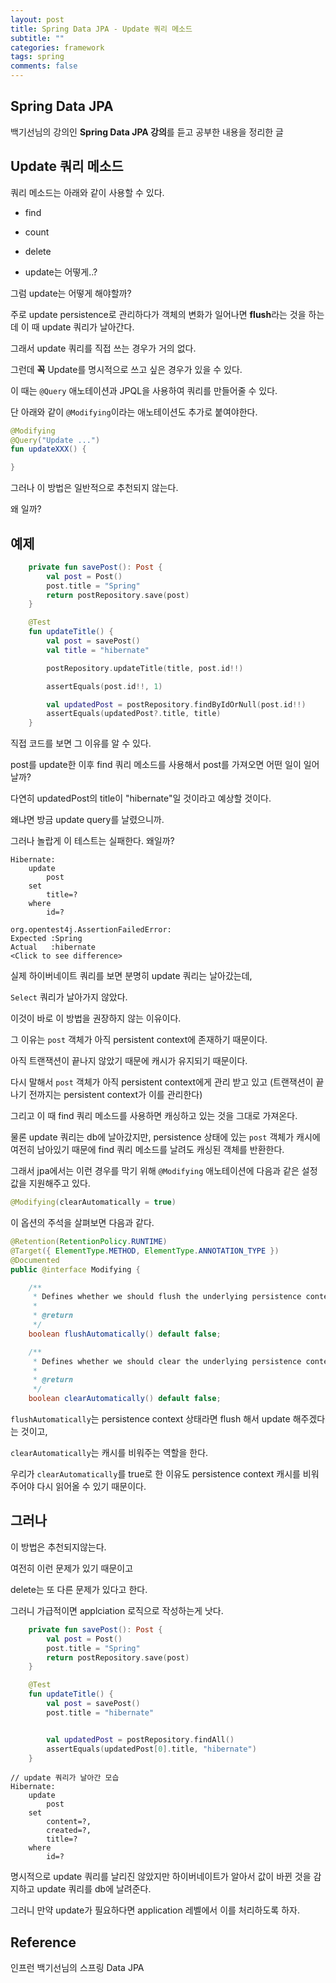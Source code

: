 ```yaml
---
layout: post
title: Spring Data JPA - Update 쿼리 메소드
subtitle: ""
categories: framework
tags: spring
comments: false
---
```


## Spring Data JPA

백기선님의 강의인 **Spring Data JPA 강의**를 듣고 공부한 내용을 정리한 글

## Update 쿼리 메소드

쿼리 메소드는 아래와 같이 사용할 수 있다.

- find

- count

- delete

- update는 어떻게..?

그럼 update는 어떻게 해야할까?

주로 update persistence로 관리하다가 객체의 변화가 일어나면 **flush**라는 것을 하는데 이 때 update 쿼리가 날아간다.

그래서 update 쿼리를 직접 쓰는 경우가 거의 없다.

그런데 **꼭** Update를 명시적으로 쓰고 싶은 경우가 있을 수 있다.

이 때는 `@Query` 애노테이션과 JPQL을 사용하여 쿼리를 만들어줄 수 있다.

단 아래와 같이 `@Modifying`이라는 애노테이션도 추가로 붙여야한다.

```kotlin
@Modifying
@Query("Update ...")
fun updateXXX() {

}
```

그러나 이 방법은 일반적으로 추천되지 않는다.

왜 일까?

## 예제

```kotlin
    private fun savePost(): Post {
        val post = Post()
        post.title = "Spring"
        return postRepository.save(post)
    }

    @Test
    fun updateTitle() {
        val post = savePost()
        val title = "hibernate"

        postRepository.updateTitle(title, post.id!!)

        assertEquals(post.id!!, 1)

        val updatedPost = postRepository.findByIdOrNull(post.id!!)
        assertEquals(updatedPost?.title, title)
    }
```

직접 코드를 보면 그 이유를 알 수 있다.

post를 update한 이후 find 쿼리 메소드를 사용해서 post를 가져오면 어떤 일이 일어날까?

다연히 updatedPost의 title이 "hibernate"일 것이라고 예상할 것이다.

왜냐면 방금 update query를 날렸으니까.

그러나 놀랍게 이 테스트는 실패한다. 왜일까?

```
Hibernate: 
    update
        post 
    set
        title=? 
    where
        id=?

org.opentest4j.AssertionFailedError: 
Expected :Spring
Actual   :hibernate
<Click to see difference>
```

실제 하이버네이트 쿼리를 보면 분명히 update 쿼리는 날아갔는데,

`Select` 쿼리가 날아가지 않았다.

이것이 바로 이 방법을 권장하지 않는 이유이다.

그 이유는 `post` 객체가 아직 persistent context에 존재하기 때문이다.

아직 트랜잭션이 끝나지 않았기 때문에 캐시가 유지되기 때문이다.

다시 말해서 `post` 객체가 아직 persistent context에게 관리 받고 있고 (트랜잭션이 끝나기 전까지는 persistent context가 이를 관리한다)

그리고 이 때 find 쿼리 메소드를 사용하면 캐싱하고 있는 것을 그대로 가져온다.

물론 update 쿼리는 db에 날아갔지만, persistence 상태에 있는 `post` 객체가 캐시에 여전히 남아있기 때문에 find 쿼리 메소드를 날려도 캐싱된 객체를 반환한다.

그래서 jpa에서는 이런 경우를 막기 위해 `@Modifying` 애노테이션에 다음과 같은 설정 값을 지원해주고 있다.

```kotlin
@Modifying(clearAutomatically = true)
```

이 옵션의 주석을 살펴보면 다음과 같다.

```java
@Retention(RetentionPolicy.RUNTIME)
@Target({ ElementType.METHOD, ElementType.ANNOTATION_TYPE })
@Documented
public @interface Modifying {

	/**
	 * Defines whether we should flush the underlying persistence context before executing the modifying query.
	 * 
	 * @return
	 */
	boolean flushAutomatically() default false;

    /**
	 * Defines whether we should clear the underlying persistence context after executing the modifying query.
	 *
	 * @return
	 */
	boolean clearAutomatically() default false;
```

`flushAutomatically`는 persistence context 상태라면 flush 해서 update 해주겠다는 것이고,

`clearAutomatically`는 캐시를 비워주는 역할을 한다.

우리가 `clearAutomatically`를 true로 한 이유도 persistence context 캐시를 비워주어야 다시 읽어올 수 있기 때문이다.

## 그러나

이 방법은 추천되지않는다.

여전히 이런 문제가 있기 때문이고

delete는 또 다른 문제가 있다고 한다.

그러니 가급적이면 applciation 로직으로 작성하는게 낫다.

```kotlin
    private fun savePost(): Post {
        val post = Post()
        post.title = "Spring"
        return postRepository.save(post)
    }

    @Test
    fun updateTitle() {
        val post = savePost()
        post.title = "hibernate"


        val updatedPost = postRepository.findAll()
        assertEquals(updatedPost[0].title, "hibernate")
    }
```

```
// update 쿼리가 날아간 모습
Hibernate: 
    update
        post 
    set
        content=?,
        created=?,
        title=? 
    where
        id=?
```

명시적으로 update 쿼리를 날리진 않았지만 하이버네이트가 알아서 값이 바뀐 것을 감지하고 update 쿼리를 db에 날려준다.

그러니 만약 update가 필요하다면 application 레벨에서 이를 처리하도록 하자.



## Reference

인프런 백기선님의 스프링 Data JPA
